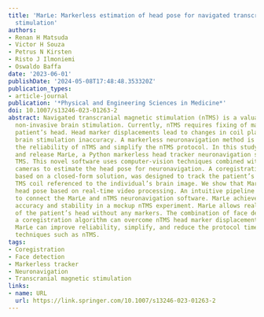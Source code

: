 ```yaml
---
title: 'MarLe: Markerless estimation of head pose for navigated transcranial magnetic
  stimulation'
authors:
- Renan H Matsuda
- Victor H Souza
- Petrus N Kirsten
- Risto J Ilmoniemi
- Oswaldo Baffa
date: '2023-06-01'
publishDate: '2024-05-08T17:48:48.353320Z'
publication_types:
- article-journal
publication: '*Physical and Engineering Sciences in Medicine*'
doi: 10.1007/s13246-023-01263-2
abstract: Navigated transcranial magnetic stimulation (nTMS) is a valuable tool for
  non-invasive brain stimulation. Currently, nTMS requires fixing of markers on the
  patient’s head. Head marker displacements lead to changes in coil placement and
  brain stimulation inaccuracy. A markerless neuronavigation method is needed to increase
  the reliability of nTMS and simplify the nTMS protocol. In this study, we introduce
  and release MarLe, a Python markerless head tracker neuronavigation software for
  TMS. This novel software uses computer-vision techniques combined with low-cost
  cameras to estimate the head pose for neuronavigation. A coregistration algorithm,
  based on a closed-form solution, was designed to track the patient’s head and the
  TMS coil referenced to the individual’s brain image. We show that MarLe can estimate
  head pose based on real-time video processing. An intuitive pipeline was developed
  to connect the MarLe and nTMS neuronavigation software. MarLe achieved acceptable
  accuracy and stability in a mockup nTMS experiment. MarLe allows real-time tracking
  of the patient’s head without any markers. The combination of face detection and
  a coregistration algorithm can overcome nTMS head marker displacement concerns.
  MarLe can improve reliability, simplify, and reduce the protocol time of brain intervention
  techniques such as nTMS.
tags:
- Coregistration
- Face detection
- Markerless tracker
- Neuronavigation
- Transcranial magnetic stimulation
links:
- name: URL
  url: https://link.springer.com/10.1007/s13246-023-01263-2
---
```

